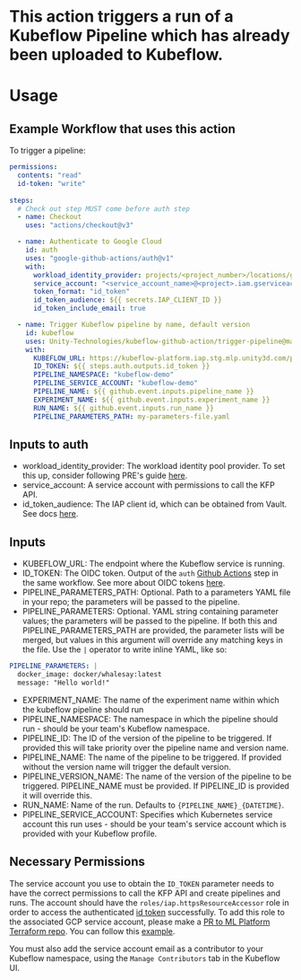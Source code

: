 # This action triggers a run of a Kubeflow Pipeline which has already been uploaded to Kubeflow.

# Usage

## Example Workflow that uses this action 

To trigger a pipeline:

```yaml
permissions:
  contents: "read"
  id-token: "write"
  
steps:
  # Check out step MUST come before auth step
  - name: Checkout
    uses: "actions/checkout@v3"

  - name: Authenticate to Google Cloud
    id: auth
    uses: "google-github-actions/auth@v1"
    with:
      workload_identity_provider: projects/<project_number>/locations/global/workloadIdentityPools/<pool>/providers/<pool_provider>
      service_account: "<service_account_name>@<project>.iam.gserviceaccount.com"
      token_format: "id_token"
      id_token_audience: ${{ secrets.IAP_CLIENT_ID }}
      id_token_include_email: true

  - name: Trigger Kubeflow pipeline by name, default version
    id: kubeflow
    uses: Unity-Technologies/kubeflow-github-action/trigger-pipeline@master
    with:
      KUBEFLOW_URL: https://kubeflow-platform.iap.stg.mlp.unity3d.com/pipeline
      ID_TOKEN: ${{ steps.auth.outputs.id_token }}
      PIPELINE_NAMESPACE: "kubeflow-demo"
      PIPELINE_SERVICE_ACCOUNT: "kubeflow-demo"
      PIPELINE_NAME: ${{ github.event.inputs.pipeline_name }}
      EXPERIMENT_NAME: ${{ github.event.inputs.experiment_name }}
      RUN_NAME: ${{ github.event.inputs.run_name }}
      PIPELINE_PARAMETERS_PATH: my-parameters-file.yaml
```

## Inputs to auth

* workload_identity_provider: The workload identity pool provider. To set this up, consider following PRE's guide [here](https://github.com/Unity-Technologies/terraform-google-pre-workload-identity-federation).
* service_account: A service account with permissions to call the KFP API.
* id_token_audience: The IAP client id, which can be obtained from Vault. See docs [here](https://docs.dp.unity3d.com/Machine_Learning_Platform/vault/).

## Inputs

* KUBEFLOW_URL: The endpoint where the Kubeflow service is running.
* ID_TOKEN: The OIDC token. Output of the `auth` [Github Actions](https://github.com/google-github-actions/auth) step in the same workflow. See more about OIDC tokens [here](https://docs.dp.unity3d.com/Machine-Learning-Platform/secrets/#oidc-token).
* PIPELINE_PARAMETERS_PATH: Optional. Path to a parameters YAML file in your repo; the parameters will be passed to the pipeline.
* PIPELINE_PARAMETERS: Optional. YAML string containing parameter values; the parameters will be passed to the pipeline. If both this and PIPELINE_PARAMETERS_PATH are provided, the parameter lists will be merged, but values in this argument will override any matching keys in the file. Use the `|` operator to write inline YAML, like so:
```yaml
PIPELINE_PARAMETERS: |
  docker_image: docker/whalesay:latest
  message: "Hello world!"
```
* EXPERIMENT_NAME: The name of the experiment name within which the kubeflow pipeline should run
* PIPELINE_NAMESPACE: The namespace in which the pipeline should run - should be your team's Kubeflow namespace.
* PIPELINE_ID: The ID of the version of the pipeline to be triggered. If provided this will take priority over the pipeline name and version name.
* PIPELINE_NAME: The name of the pipeline to be triggered. If provided without the version name will trigger the default version.
* PIPELINE_VERSION_NAME: The name of the version of the pipeline to be triggered. PIPELINE_NAME must be provided. If PIPELINE_ID is provided it will override this.
* RUN_NAME: Name of the run. Defaults to `{PIPELINE_NAME}_{DATETIME}`.
* PIPELINE_SERVICE_ACCOUNT: Specifies which Kubernetes service account this run uses - should be your team's service account which is provided with your Kubeflow profile.

## Necessary Permissions

The service account you use to obtain the `ID_TOKEN` parameter needs to have the correct permissions to call the KFP API and create pipelines and runs. The account should have the `roles/iap.httpsResourceAccessor` role in order to access the authenticated [id token](https://google-auth.readthedocs.io/en/stable/reference/google.oauth2.id_token.html?highlight=id_token) successfully.
To add this role to the associated GCP service account, please make a [PR to ML Platform Terraform repo](https://github.com/Unity-Technologies/ml-platform-terraform). You can follow this [example](https://github.com/Unity-Technologies/ml-platform-terraform#adding-service-account-role).

You must also add the service account email as a contributor to your Kubeflow namespace, using the `Manage Contributors` tab in the Kubeflow UI.
